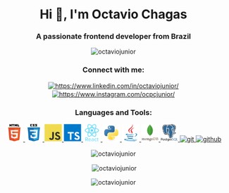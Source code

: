 <h1 align="center">Hi 👋, I'm Octavio Chagas</h1>
<h3 align="center">A passionate frontend developer from Brazil</h3>

<p align="center"> <img src="https://komarev.com/ghpvc/?username=octaviojunior&label=Profile%20views&color=0e75b6&style=flat" alt="octaviojunior" /> </p>

<h3 align="center">Connect with me:</h3>
<p align="center">
<a href="https://linkedin.com/in/https://www.linkedin.com/in/octaviojunior/" target="blank"><img align="center" src="https://raw.githubusercontent.com/rahuldkjain/github-profile-readme-generator/master/src/images/icons/Social/linked-in-alt.svg" alt="https://www.linkedin.com/in/octaviojunior/" height="30" width="40" /></a>
<a href="https://instagram.com/https://www.instagram.com/ocpcjunior/" target="blank"><img align="center" src="https://raw.githubusercontent.com/rahuldkjain/github-profile-readme-generator/master/src/images/icons/Social/instagram.svg" alt="https://www.instagram.com/ocpcjunior/" height="30" width="40" /></a>
</p>

<h3 align="center">Languages and Tools:</h3>
<p align="center"> 
  <a href="https://www.w3.org/html/" target="_blank" rel="noreferrer"> 
    <img src="https://raw.githubusercontent.com/devicons/devicon/master/icons/html5/html5-original-wordmark.svg" alt="html5" width="40" height="40"/> 
  </a> 
  <a href="https://www.w3schools.com/css/" target="_blank" rel="noreferrer">
    <img src="https://raw.githubusercontent.com/devicons/devicon/master/icons/css3/css3-original-wordmark.svg" alt="css3" width="40" height="40"/> 
  </a>
  <a href="https://developer.mozilla.org/en-US/docs/Web/JavaScript" target="_blank" rel="noreferrer"> 
    <img src="https://raw.githubusercontent.com/devicons/devicon/master/icons/javascript/javascript-original.svg" alt="javascript" width="40" height="40"/> 
  </a>
  <a href="https://www.typescriptlang.org/" target="_blank" rel="noreferrer"> 
    <img src="https://raw.githubusercontent.com/devicons/devicon/master/icons/typescript/typescript-original.svg" alt="typescript" width="40" height="40"/> 
  </a> 
  <a href="https://reactjs.org/" target="_blank" rel="noreferrer"> 
    <img src="https://raw.githubusercontent.com/devicons/devicon/master/icons/react/react-original-wordmark.svg" alt="react" width="40" height="40"/> 
  </a> 
  <a href="https://www.python.org" target="_blank" rel="noreferrer"> 
    <img src="https://raw.githubusercontent.com/devicons/devicon/master/icons/python/python-original.svg" alt="python" width="40" height="40"/> 
  </a> 
  <a href="https://www.java.com" target="_blank" rel="noreferrer"> 
    <img src="https://raw.githubusercontent.com/devicons/devicon/master/icons/java/java-original.svg" alt="java" width="40" height="40"/> 
  </a><a href="https://www.mongodb.com/" target="_blank" rel="noreferrer"> 
    <img src="https://raw.githubusercontent.com/devicons/devicon/master/icons/mongodb/mongodb-original-wordmark.svg" alt="mongodb" width="40" height="40"/> 
  </a> 
  <a href="https://www.postgresql.org" target="_blank" rel="noreferrer"> 
    <img src="https://raw.githubusercontent.com/devicons/devicon/master/icons/postgresql/postgresql-original-wordmark.svg" alt="postgresql" width="40" height="40"/>     </a>  
  <a href="https://git-scm.com/" target="_blank" rel="noreferrer"> 
    <img src="https://www.vectorlogo.zone/logos/git-scm/git-scm-icon.svg" alt="git" width="40" height="40"/> 
  </a> 
  <a href="https://github.com/" target="_blank" rel="noreferrer"> 
    <img src="[https://www.vectorlogo.zone/logos/git-scm/git-scm-icon.svg](https://raw.githubusercontent.com/devicons/devicon/master/icons/github/github-original-wordmark.svg)" alt="github" width="40" height="40"/> 
  </a>   
</p>

<p align="center"><img align="center" src="https://github-readme-stats.vercel.app/api/top-langs?username=octaviojunior&show_icons=true&theme=tokyonight&text_color=ff0000&locale=en&layout=compact" alt="octaviojunior" /></p>

<p align="center">&nbsp;<img align="center" src="https://github-readme-stats.vercel.app/api?username=octaviojunior&show_icons=true&locale=en" alt="octaviojunior" /></p>

<p align="center"><img align="center" src="https://github-readme-streak-stats.herokuapp.com/?user=octaviojunior&theme=dark" alt="octaviojunior" /></p>

<!---
OctavioJunior/OctavioJunior is a ✨ special ✨ repository because its `README.md` (this file) appears on your GitHub profile.
You can click the Preview link to take a look at your changes.
--->
